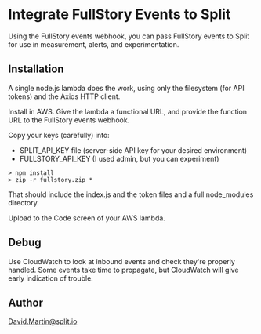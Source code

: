 # Integrate FullStory Events to Split

Using the FullStory events webhook, you can pass FullStory events to Split for use in measurement, alerts, and experimentation.

## Installation

A single node.js lambda does the work, using only the filesystem (for API tokens) and the Axios HTTP client.

Install in AWS.  Give the lambda a functional URL, and provide the function URL to the FullStory events webhook.

Copy your keys (carefully) into:

 - SPLIT_API_KEY file (server-side API key for your desired environment)
 - FULLSTORY_API_KEY (I used admin, but you can experiment)

```
> npm install 
> zip -r fullstory.zip *
```
That should include the index.js and the token files and a full node_modules directory.

Upload to the Code screen of your AWS lambda.  

## Debug

Use CloudWatch to look at inbound events and check they're properly handled.  Some events take time to propagate, but CloudWatch will give early indication of trouble.

## Author

David.Martin@split.io

